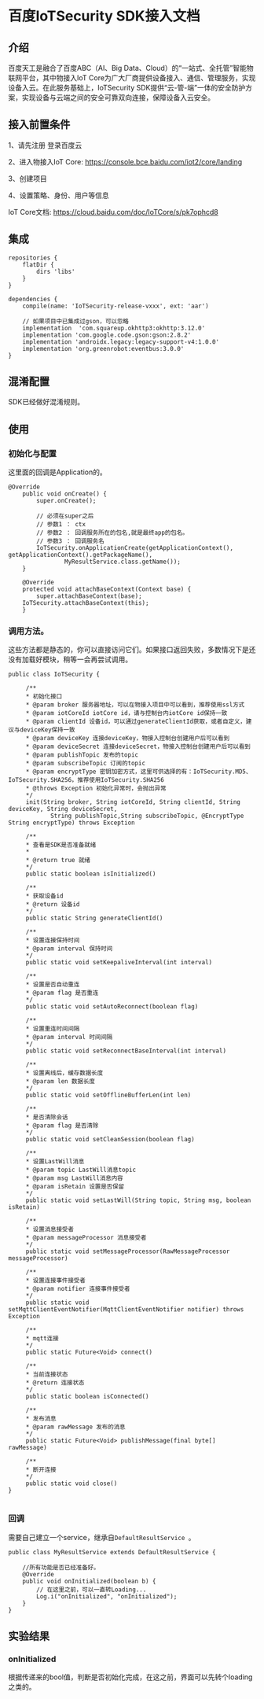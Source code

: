 # 百度IoTSecurity SDK接入文档

## 介绍
百度天工是融合了百度ABC（AI、Big Data、Cloud）的“一站式、全托管”智能物联网平台，其中物接入IoT Core为广大厂商提供设备接入、通信、管理服务，实现设备入云。在此服务基础上，IoTSecurity SDK提供“云-管-端”一体的安全防护方案，实现设备与云端之间的安全可靠双向连接，保障设备入云安全。

## 接入前置条件
1、请先注册 登录百度云

2、进入物接入IoT Core: https://console.bce.baidu.com/iot2/core/landing

3、创建项目

4、设置策略、身份、用户等信息

IoT Core文档: https://cloud.baidu.com/doc/IoTCore/s/pk7ophcd8

## 集成
```
repositories {
    flatDir {
        dirs 'libs'
    }
}

dependencies {
    compile(name: 'IoTSecurity-release-vxxx', ext: 'aar')

    // 如果项目中已集成过gson，可以忽略
    implementation  'com.squareup.okhttp3:okhttp:3.12.0'
    implementation 'com.google.code.gson:gson:2.8.2'
    implementation 'androidx.legacy:legacy-support-v4:1.0.0'
    implementation 'org.greenrobot:eventbus:3.0.0'
}
```

## 混淆配置
SDK已经做好混淆规则。


## 使用

### 初始化与配置
这里面的回调是Application的。
```
@Override
    public void onCreate() {
        super.onCreate();
        
		// 必须在super之后
		// 参数1 ： ctx
		// 参数2 ： 回调服务所在的包名,就是最终app的包名。
		// 参数3 ： 回调服务名
        IoTSecurity.onApplicationCreate(getApplicationContext(), getApplicationContext().getPackageName(),
                MyResultService.class.getName());
    }

    @Override
    protected void attachBaseContext(Context base) {
        super.attachBaseContext(base);
	IoTSecurity.attachBaseContext(this);
    }
```



### 调用方法。
这些方法都是静态的，你可以直接访问它们。如果接口返回失败，多数情况下是还没有加载好模块，稍等一会再尝试调用。
```
public class IoTSecurity {

     /**
     * 初始化接口
     * @param broker 服务器地址，可以在物接入项目中可以看到，推荐使用ssl方式
     * @param iotCoreId iotCore id，请与控制台内iotCore id保持一致
     * @param clientId 设备id，可以通过generateClientId获取，或者自定义，建议与deviceKey保持一致
     * @param deviceKey 连接deviceKey，物接入控制台创建用户后可以看到
     * @param deviceSecret 连接deviceSecret，物接入控制台创建用户后可以看到
     * @param publishTopic 发布的topic
     * @param subscribeTopic 订阅的topic
     * @param encryptType 密钥加密方式，这里可供选择的有：IoTSecurity.MD5、IoTSecurity.SHA256，推荐使用IoTSecurity.SHA256
     * @throws Exception 初始化异常时，会抛出异常
     */
     init(String broker, String iotCoreId, String clientId, String deviceKey, String deviceSecret, 
            String publishTopic,String subscribeTopic, @EncryptType String encryptType) throws Exception

     /**
     * 查看是SDK是否准备就绪
     *
     * @return true 就绪
     */
     public static boolean isInitialized()

     /**
     * 获取设备id
     * @return 设备id
     */
     public static String generateClientId()

     /**
     * 设置连接保持时间
     * @param interval 保持时间
     */
     public static void setKeepaliveInterval(int interval)

     /**
     * 设置是否自动重连
     * @param flag 是否重连
     */
     public static void setAutoReconnect(boolean flag)

     /**
     * 设置重连时间间隔
     * @param interval 时间间隔
     */
     public static void setReconnectBaseInterval(int interval)

     /**
     * 设置离线后，缓存数据长度
     * @param len 数据长度
     */
     public static void setOfflineBufferLen(int len)

     /**
     * 是否清除会话
     * @param flag 是否清除
     */
     public static void setCleanSession(boolean flag) 

     /**
     * 设置LastWill消息
     * @param topic LastWill消息topic
     * @param msg LastWill消息内容
     * @param isRetain 设置是否保留
     */
     public static void setLastWill(String topic, String msg, boolean isRetain)

     /**
     * 设置消息接受者
     * @param messageProcessor 消息接受者
     */
     public static void setMessageProcessor(RawMessageProcessor messageProcessor)

     /**
     * 设置连接事件接受者
     * @param notifier 连接事件接受者
     */
     public static void setMqttClientEventNotifier(MqttClientEventNotifier notifier) throws Exception

     /**
     * mqtt连接
     */
     public static Future<Void> connect()

     /**
     * 当前连接状态
     * @return 连接状态
     */
     public static boolean isConnected()

     /**
     * 发布消息
     * @param rawMessage 发布的消息
     */
     public static Future<Void> publishMessage(final byte[] rawMessage)

     /**
     * 断开连接
     */
     public static void close()
}
    
```


### 回调
需要自己建立一个service，继承自`DefaultResultService `。
```
public class MyResultService extends DefaultResultService {

    //所有功能是否已经准备好。
    @Override
    public void onInitialized(boolean b) {
    	// 在这里之前，可以一直转Loading...
        Log.i("onInitialized", "onInitialized");
    }
}
```

## 实验结果
### onInitialized
根据传递来的bool值，判断是否初始化完成，在这之前，界面可以先转个loading之类的。
